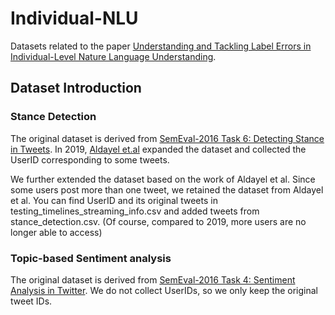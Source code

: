 # Individual-NLU
Datasets related to the paper [Understanding and Tackling Label Errors in Individual-Level Nature Language Understanding](https://arxiv.org/abs/2502.13297). 

## Dataset Introduction
### Stance Detection 
The original dataset is derived from [SemEval-2016 Task 6: Detecting Stance in Tweets](https://aclanthology.org/S16-1003/). In 2019, [Aldayel et.al](https://github.com/AbeerAldayel/Stance_detection) expanded the dataset and collected the UserID corresponding to some tweets. 

We further extended the dataset based on the work of Aldayel et al. Since some users post more than one tweet, we retained the dataset from Aldayel et al. You can find UserID and its original tweets in testing_timelines_streaming_info.csv and added tweets from stance_detection.csv. (Of course, compared to 2019, more users are no longer able to access)

### Topic-based Sentiment analysis
The original dataset is derived from [SemEval-2016 Task 4: Sentiment Analysis in Twitter](https://arxiv.org/abs/1912.01973). We do not collect UserIDs, so we only keep the original tweet IDs.
